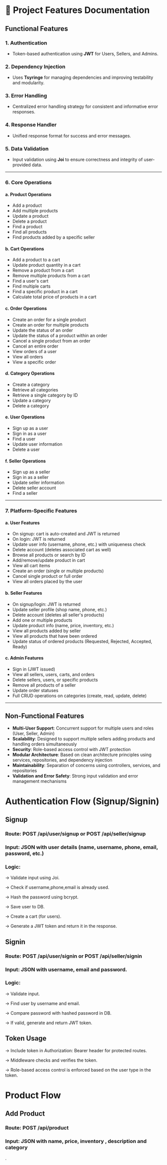 # 📘 Project Features Documentation

## Functional Features

### 1. **Authentication**

- Token-based authentication using **JWT** for Users, Sellers, and Admins.

### 2. **Dependency Injection**

- Uses **Tsyringe** for managing dependencies and improving testability and modularity.

### 3. **Error Handling**

- Centralized error handling strategy for consistent and informative error responses.

### 4. **Response Handler**

- Unified response format for success and error messages.

### 5. **Data Validation**

- Input validation using **Joi** to ensure correctness and integrity of user-provided data.

---

### 6. **Core Operations**

#### a. **Product Operations**

- Add a product
- Add multiple products
- Update a product
- Delete a product
- Find a product
- Find all products
- Find products added by a specific seller

#### b. **Cart Operations**

- Add a product to a cart
- Update product quantity in a cart
- Remove a product from a cart
- Remove multiple products from a cart
- Find a user's cart
- Find multiple carts
- Find a specific product in a cart
- Calculate total price of products in a cart

#### c. **Order Operations**

- Create an order for a single product
- Create an order for multiple products
- Update the status of an order
- Update the status of a product within an order
- Cancel a single product from an order
- Cancel an entire order
- View orders of a user
- View all orders
- View a specific order

#### d. **Category Operations**

- Create a category
- Retrieve all categories
- Retrieve a single category by ID
- Update a category
- Delete a category

#### e. **User Operations**

- Sign up as a user
- Sign in as a user
- Find a user
- Update user information
- Delete a user

#### f. **Seller Operations**

- Sign up as a seller
- Sign in as a seller
- Update seller information
- Delete seller account
- Find a seller

---

### 7. **Platform-Specific Features**

#### a. **User Features**

- On signup: cart is auto-created and JWT is returned
- On login: JWT is returned
- Update user info (username, phone, etc.) with uniqueness check
- Delete account (deletes associated cart as well)
- Browse all products or search by ID
- Add/remove/update product in cart
- View all cart items
- Create an order (single or multiple products)
- Cancel single product or full order
- View all orders placed by the user

#### b. **Seller Features**

- On signup/login: JWT is returned
- Update seller profile (shop name, phone, etc.)
- Delete account (deletes all seller's products)
- Add one or multiple products
- Update product info (name, price, inventory, etc.)
- View all products added by seller
- View all products that have been ordered
- Update status of ordered products (Requested, Rejected, Accepted, Ready)

#### c. **Admin Features**

- Sign in (JWT issued)
- View all sellers, users, carts, and orders
- Delete sellers, users, or specific products
- Remove all products of a seller
- Update order statuses
- Full CRUD operations on categories (create, read, update, delete)

---

## Non-Functional Features

- **Multi-User Support**: Concurrent support for multiple users and roles (User, Seller, Admin)
- **Scalability**: Designed to support multiple sellers adding products and handling orders simultaneously
- **Security**: Role-based access control with JWT protection
- **Modular Architecture**: Based on clean architecture principles using services, repositories, and dependency injection
- **Maintainability**: Separation of concerns using controllers, services, and repositories
- **Validation and Error Safety**: Strong input validation and error management mechanisms

# Authentication Flow (Signup/Signin)

## Signup

### Route: POST /api/user/signup or POST /api/seller/signup

### Input: JSON with user details (name, username, phone, email, password, etc.)

### Logic:

-> Validate input using Joi.

-> Check if username,phone,email is already used.

-> Hash the password using bcrypt.

-> Save user to DB.

-> Create a cart (for users).

-> Generate a JWT token and return it in the response.

## Signin

### Route: POST /api/user/signin or POST /api/seller/signin

### Input: JSON with username, email and password.

### Logic:

-> Validate input.

-> Find user by username and email.

-> Compare password with hashed password in DB.

-> If valid, generate and return JWT token.

## Token Usage

-> Include token in Authorization: Bearer <token> header for protected routes.

-> Middleware checks and verifies the token.

-> Role-based access control is enforced based on the user type in the token.

# Product Flow

## Add Product

### Route: POST /api/product

### Input: JSON with name, price, inventory , description and category

.

<!-- verifytoken
authorize role

Role Based access control

data validation

response handler

timestamp

sendgrid , nodemailer , payment gateway

health, server is up bhanni message dini from routes -->
